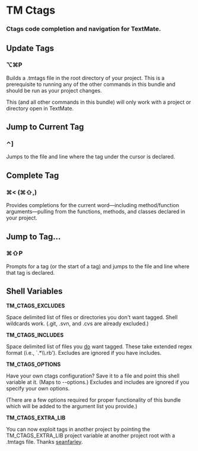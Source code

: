 TM Ctags
========

### Ctags code completion and navigation for TextMate.

Update Tags
-----------

### ⌥⌘P

Builds a .tmtags file in the root directory of your project. This is a prerequisite to running any of the other commands in this bundle and should be run as your project changes.

This (and all other commands in this bundle) will only work with a project or directory open in TextMate.

Jump to Current Tag
-------------------

### ⌃]

Jumps to the file and line where the tag under the cursor is declared.

Complete Tag
------------

### ⌘< (⌘⇧,)

Provides completions for the current word&mdash;including method/function arguments&mdash;pulling from the functions, methods, and classes declared in your project.

Jump to Tag...
--------------

### ⌘⇧P

Prompts for a tag (or the start of a tag) and jumps to the file and line where that tag is declared.

Shell Variables
---------------

**TM\_CTAGS\_EXCLUDES**

Space delimited list of files or directories you don't want tagged. Shell wildcards work. (.git, .svn, and .cvs are already excluded.)

**TM\_CTAGS\_INCLUDES**

Space delimited list of files you <u>do</u> want tagged. These take extended regex format (i.e., `.*\\\\.rb'). Excludes are ignored if you have includes.

**TM\_CTAGS\_OPTIONS**

Have your own ctags configuration? Save it to a file and point this shell variable at it. (Maps to --options.) Excludes and includes are ignored if you specify your own options.

(There are a few options required for proper functionality of this bundle which will be added to the argument list you provide.)

**TM\_CTAGS\_EXTRA\_LIB**

You can now exploit tags in another project by pointing the TM\_CTAGS\_EXTRA\_LIB project variable at another project root with a .tmtags file. Thanks [seanfarley](http://github.com/seanfarley "seanfarley").